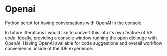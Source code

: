 # Openai
 Python script for having conversations with OpenAI in the console.
 
 In future itterations I would like to convert this into its own feature of VS code. Ideally, providing a console window running the open diolouge with OpenAI. Having OpenAI available for code suggestions and overall workflow convenience, inside of the IDE experience.
